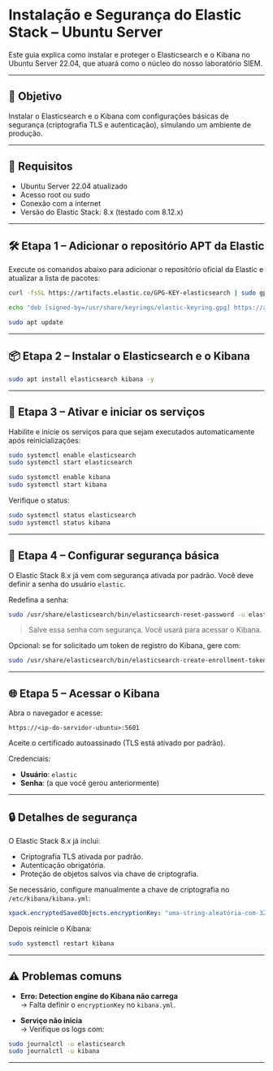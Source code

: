 # Instalação e Segurança do Elastic Stack – Ubuntu Server

Este guia explica como instalar e proteger o Elasticsearch e o Kibana no Ubuntu Server 22.04, que atuará como o núcleo do nosso laboratório SIEM.

---

## 🎯 Objetivo

Instalar o Elasticsearch e o Kibana com configurações básicas de segurança (criptografia TLS e autenticação), simulando um ambiente de produção.

---

## 🧰 Requisitos

- Ubuntu Server 22.04 atualizado
- Acesso root ou sudo
- Conexão com a internet
- Versão do Elastic Stack: 8.x (testado com 8.12.x)

---

## 🛠️ Etapa 1 – Adicionar o repositório APT da Elastic

Execute os comandos abaixo para adicionar o repositório oficial da Elastic e atualizar a lista de pacotes:

```bash
curl -fsSL https://artifacts.elastic.co/GPG-KEY-elasticsearch | sudo gpg --dearmor -o /usr/share/keyrings/elastic-keyring.gpg

echo "deb [signed-by=/usr/share/keyrings/elastic-keyring.gpg] https://artifacts.elastic.co/packages/8.x/apt stable main" | sudo tee /etc/apt/sources.list.d/elastic-8.x.list

sudo apt update
```

---

## 📦 Etapa 2 – Instalar o Elasticsearch e o Kibana

```bash
sudo apt install elasticsearch kibana -y
```

---

## 🔧 Etapa 3 – Ativar e iniciar os serviços

Habilite e inicie os serviços para que sejam executados automaticamente após reinicializações:

```bash
sudo systemctl enable elasticsearch
sudo systemctl start elasticsearch

sudo systemctl enable kibana
sudo systemctl start kibana
```

Verifique o status:

```bash
sudo systemctl status elasticsearch
sudo systemctl status kibana
```

---

## 🔐 Etapa 4 – Configurar segurança básica

O Elastic Stack 8.x já vem com segurança ativada por padrão. Você deve definir a senha do usuário `elastic`.

Redefina a senha:

```bash
sudo /usr/share/elasticsearch/bin/elasticsearch-reset-password -u elastic
```

> Salve essa senha com segurança. Você usará para acessar o Kibana.

Opcional: se for solicitado um token de registro do Kibana, gere com:

```bash
sudo /usr/share/elasticsearch/bin/elasticsearch-create-enrollment-token -s kibana
```

---

## 🌐 Etapa 5 – Acessar o Kibana

Abra o navegador e acesse:

```
https://<ip-do-servidor-ubuntu>:5601
```

Aceite o certificado autoassinado (TLS está ativado por padrão).

Credenciais:
- **Usuário**: `elastic`
- **Senha**: (a que você gerou anteriormente)

---

## 🔒 Detalhes de segurança

O Elastic Stack 8.x já inclui:
- Criptografia TLS ativada por padrão.
- Autenticação obrigatória.
- Proteção de objetos salvos via chave de criptografia.

Se necessário, configure manualmente a chave de criptografia no `/etc/kibana/kibana.yml`:

```yaml
xpack.encryptedSavedObjects.encryptionKey: "uma-string-aleatória-com-32-caracteres"
```

Depois reinicie o Kibana:

```bash
sudo systemctl restart kibana
```

---

## ⚠️ Problemas comuns

- **Erro: Detection engine do Kibana não carrega**  
  → Falta definir o `encryptionKey` no `kibana.yml`.

- **Serviço não inicia**  
  → Verifique os logs com:

```bash
sudo journalctl -u elasticsearch
sudo journalctl -u kibana
```

---
